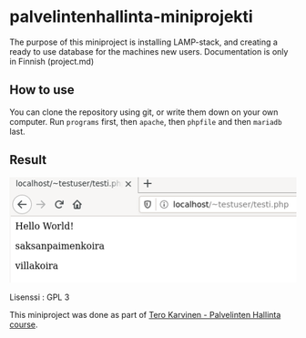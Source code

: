 # palvelintenhallinta-miniprojekti

The purpose of this miniproject is installing LAMP-stack, and creating a ready to use database for the machines new users. Documentation is only in Finnish (project.md)

## How to use

You can clone the repository using git, or write them down on your own computer. Run `programs` first, then `apache`, then `phpfile` and then `mariadb` last. 

## Result

![Image](https://raw.githubusercontent.com/taanttila/palvelintenhallinta-miniprojekti/main/screenshots/lopputulos.PNG)

Lisenssi : GPL 3

This miniproject was done as part of  [Tero Karvinen - Palvelinten Hallinta course](https://terokarvinen.com/2021/configuration-management-systems-palvelinten-hallinta-ict4tn022-2021-autumn/).
